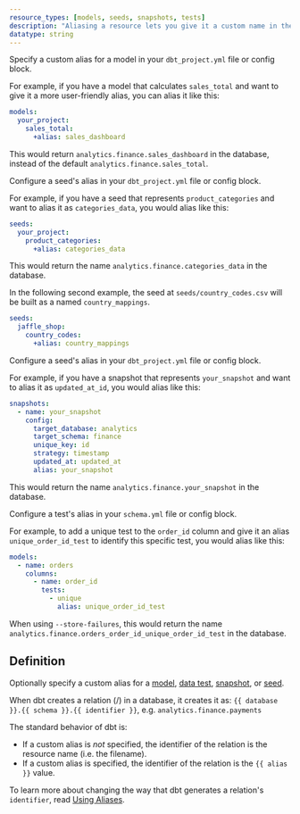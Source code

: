 ```yaml
---
resource_types: [models, seeds, snapshots, tests]
description: "Aliasing a resource lets you give it a custom name in the database instead of using the filename."
datatype: string
---
```



<Tabs>
<TabItem value="model" label="Models">

Specify a custom alias for a model in your `dbt_project.yml` file or config block. 

For example, if you have a model that calculates `sales_total` and want to give it a more user-friendly alias, you can alias it like this:

<File name='dbt_project.yml'>

```yml
models:
  your_project:
    sales_total:
      +alias: sales_dashboard
```
</File>

This would return `analytics.finance.sales_dashboard` in the database, instead of the default `analytics.finance.sales_total`.

</TabItem>

<TabItem value="seeds" label="Seeds">


Configure a seed's alias in your `dbt_project.yml` file or config block. 

For example, if you have a seed that represents `product_categories` and want to alias it as `categories_data`, you would alias like this:

<File name='dbt_project.yml'>

```yml
seeds:
  your_project:
    product_categories:
      +alias: categories_data
```

This would return the name `analytics.finance.categories_data` in the database.

In the following second example, the seed at `seeds/country_codes.csv` will be built as a <Term id="table" /> named `country_mappings`.

<File name='dbt_project.yml'>

```yml
seeds:
  jaffle_shop:
    country_codes:
      +alias: country_mappings

```

</File>

</File>
</TabItem>

<TabItem value="snapshot" label="Snapshots">

Configure a seed's alias in your `dbt_project.yml` file or config block. 

For example, if you have a snapshot that represents `your_snapshot` and want to alias it as `updated_at_id`, you would alias like this:

<File name='dbt_project.yml'>

```yml
snapshots:
  - name: your_snapshot
    config:
      target_database: analytics
      target_schema: finance
      unique_key: id
      strategy: timestamp
      updated_at: updated_at
      alias: your_snapshot
```

This would return the name `analytics.finance.your_snapshot` in the database.

</File>
</TabItem>

<TabItem value="test" label="Tests">

Configure a test's alias in your `schema.yml` file or config block. 

For example, to add a unique test to the `order_id` column and give it an alias `unique_order_id_test` to identify this specific test, you would alias like this:

<File name='schema.yml'>

```yml
models:
  - name: orders
    columns:
      - name: order_id
        tests:
          - unique
            alias: unique_order_id_test
```

When using `--store-failures`, this would return the name `analytics.finance.orders_order_id_unique_order_id_test` in the database.

</File>
</TabItem>
</Tabs>

## Definition

Optionally specify a custom alias for a [model](/docs/build/models), [data test](/docs/build/data-tests), [snapshot](/docs/build/snapshots), or [seed](/docs/build/seeds).

When dbt creates a relation (<Term id="table" />/<Term id="view" />) in a database, it creates it as: `{{ database }}.{{ schema }}.{{ identifier }}`, e.g. `analytics.finance.payments`

The standard behavior of dbt is:
* If a custom alias is _not_ specified, the identifier of the relation is the resource name (i.e. the filename).
* If a custom alias is specified, the identifier of the relation is the `{{ alias }}` value.

To learn more about changing the way that dbt generates a relation's `identifier`, read [Using Aliases](/docs/build/custom-aliases).

